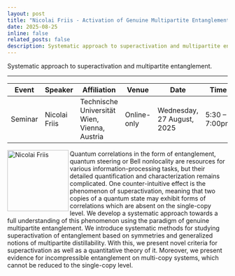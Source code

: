 ```yaml
---
layout: post
title: "Nicolai Friis - Activation of Genuine Multipartite Entanglement: state-space structures beyond the single-copy paradigm"
date: 2025-08-25
inline: false
related_posts: false
description: Systematic approach to superactivation and multipartite entanglement.
---
```

Systematic approach to superactivation and multipartite entanglement.

***


| Event   | Speaker        | Affiliation                        | Venue       | Date                | Time           |
|---------|----------------|------------------------------------|-------------|---------------------|----------------|
| Seminar | Nicolai Friis  | Technische Universität Wien, Vienna, Austria | Online-only | Wednesday, 27 August, 2025 | 5:30 – 7:00pm |
<img align="left" width="140" alt="Nicolai Friis" src="https://github.com/user-attachments/assets/73122720-4e8f-4fb6-bdd5-aa06d618cbc9" />


Quantum correlations in the form of entanglement, quantum steering or Bell nonlocality are resources for various information-processing tasks, but their detailed quantification and characterization remains complicated. One counter-intuitive effect is the phenomenon of superactivation, meaning that two copies of a quantum state may exhibit forms of correlations which are absent on the single-copy level. We develop a systematic approach towards a full understanding of this phenomenon using the paradigm of genuine multipartite entanglement. We introduce systematic methods for studying superactivation of entanglement based on symmetries and generalized notions of multipartite distillability. With this, we present novel criteria for superactivation as well as a quantitative theory of it. Moreover, we present evidence for incompressible entanglement on multi-copy systems, which cannot be reduced to the single-copy level.
